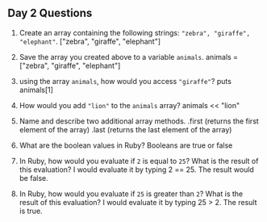 ## Day 2 Questions

1. Create an array containing the following strings: `"zebra", "giraffe", "elephant"`.
["zebra", "giraffe", "elephant"]

1. Save the array you created above to a variable `animals`.
animals = ["zebra", "giraffe", "elephant"]

1. using the array `animals`, how would you access `"giraffe"`?
puts animals[1]

1. How would you add `"lion"` to the `animals` array?
animals << "lion"

1. Name and describe two additional array methods.
.first (returns the first element of the array) .last (returns the last element of the array)

1. What are the boolean values in Ruby?
Booleans are true or false

1. In Ruby, how would you evaluate if `2` is equal to `25`? What is the result of this evaluation?
I would evaluate it by typing 2 == 25. The result would be false.

1. In Ruby, how would you evaluate if `25` is greater than `2`? What is the result of this evaluation?
I would evaluate it by typing 25 > 2. The result is true. 
